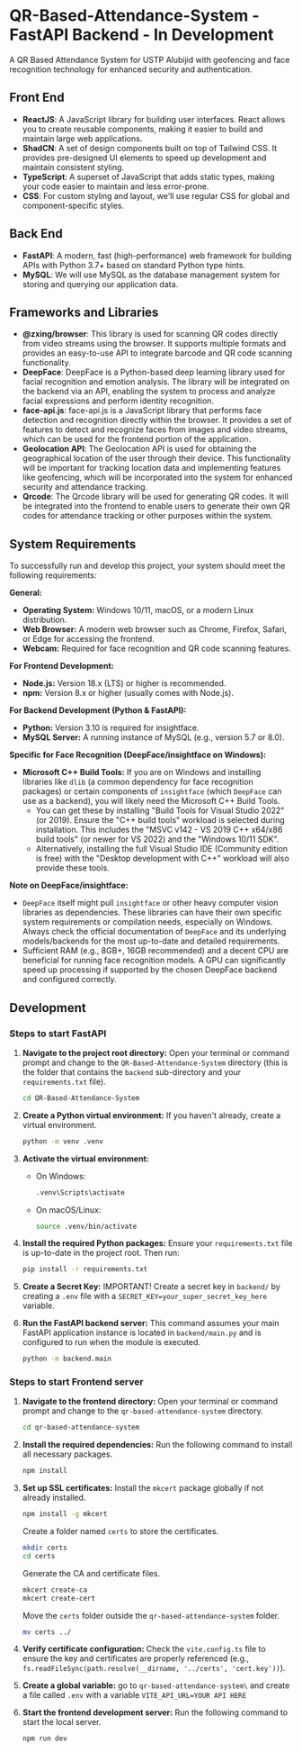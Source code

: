 # QR-Based-Attendance-System - FastAPI Backend - In Development

A QR Based Attendance System for USTP Alubijid with geofencing and face recognition technology for enhanced security and authentication.

## Front End

- **ReactJS**: A JavaScript library for building user interfaces. React allows you to create reusable components, making it easier to build and maintain large web applications.
- **ShadCN**: A set of design components built on top of Tailwind CSS. It provides pre-designed UI elements to speed up development and maintain consistent styling.
- **TypeScript**: A superset of JavaScript that adds static types, making your code easier to maintain and less error-prone.
- **CSS**: For custom styling and layout, we'll use regular CSS for global and component-specific styles.

## Back End

- **FastAPI**: A modern, fast (high-performance) web framework for building APIs with Python 3.7+ based on standard Python type hints.
- **MySQL**: We will use MySQL as the database management system for storing and querying our application data.

## Frameworks and Libraries

- **@zxing/browser**: This library is used for scanning QR codes directly from video streams using the browser. It supports multiple formats and provides an easy-to-use API to integrate barcode and QR code scanning functionality.
- **DeepFace**: DeepFace is a Python-based deep learning library used for facial recognition and emotion analysis. The library will be integrated on the backend via an API, enabling the system to process and analyze facial expressions and perform identity recognition.
- **face-api.js**: face-api.js is a JavaScript library that performs face detection and recognition directly within the browser. It provides a set of features to detect and recognize faces from images and video streams, which can be used for the frontend portion of the application.
- **Geolocation API**: The Geolocation API is used for obtaining the geographical location of the user through their device. This functionality will be important for tracking location data and implementing features like geofencing, which will be incorporated into the system for enhanced security and attendance tracking.
- **Qrcode**: The Qrcode library will be used for generating QR codes. It will be integrated into the frontend to enable users to generate their own QR codes for attendance tracking or other purposes within the system.

## System Requirements

To successfully run and develop this project, your system should meet the following requirements:

**General:**

- **Operating System:** Windows 10/11, macOS, or a modern Linux distribution.
- **Web Browser:** A modern web browser such as Chrome, Firefox, Safari, or Edge for accessing the frontend.
- **Webcam:** Required for face recognition and QR code scanning features.

**For Frontend Development:**

- **Node.js:** Version 18.x (LTS) or higher is recommended.
- **npm:** Version 8.x or higher (usually comes with Node.js).

**For Backend Development (Python & FastAPI):**

- **Python:** Version 3.10 is required for insightface.
- **MySQL Server:** A running instance of MySQL (e.g., version 5.7 or 8.0).

**Specific for Face Recognition (DeepFace/insightface on Windows):**

- **Microsoft C++ Build Tools:** If you are on Windows and installing libraries like `dlib` (a common dependency for face recognition packages) or certain components of `insightface` (which `DeepFace` can use as a backend), you will likely need the Microsoft C++ Build Tools.
  - You can get these by installing "Build Tools for Visual Studio 2022" (or 2019). Ensure the "C++ build tools" workload is selected during installation. This includes the "MSVC v142 - VS 2019 C++ x64/x86 build tools" (or newer for VS 2022) and the "Windows 10/11 SDK".
  - Alternatively, installing the full Visual Studio IDE (Community edition is free) with the "Desktop development with C++" workload will also provide these tools.

**Note on DeepFace/insightface:**

- `DeepFace` itself might pull `insightface` or other heavy computer vision libraries as dependencies. These libraries can have their own specific system requirements or compilation needs, especially on Windows. Always check the official documentation of `DeepFace` and its underlying models/backends for the most up-to-date and detailed requirements.
- Sufficient RAM (e.g., 8GB+, 16GB recommended) and a decent CPU are beneficial for running face recognition models. A GPU can significantly speed up processing if supported by the chosen DeepFace backend and configured correctly.

## Development

### Steps to start FastAPI

1. **Navigate to the project root directory:**
   Open your terminal or command prompt and change to the `QR-Based-Attendance-System` directory (this is the folder that contains the `backend` sub-directory and your `requirements.txt` file).

   ```bash
   cd QR-Based-Attendance-System
   ```

2. **Create a Python virtual environment:**
   If you haven't already, create a virtual environment.

   ```bash
   python -m venv .venv
   ```

3. **Activate the virtual environment:**

   - On Windows:
     ```cmd
     .venv\Scripts\activate
     ```
   - On macOS/Linux:
     ```bash
     source .venv/bin/activate
     ```

4. **Install the required Python packages:**
   Ensure your `requirements.txt` file is up-to-date in the project root. Then run:

   ```bash
   pip install -r requirements.txt
   ```

5. **Create a Secret Key:**
   IMPORTANT! Create a secret key in `backend/` by creating a `.env` file with a `SECRET_KEY=your_super_secret_key_here` variable.

6. **Run the FastAPI backend server:**
   This command assumes your main FastAPI application instance is located in `backend/main.py` and is configured to run when the module is executed.

   ```bash
   python -m backend.main
   ```

### Steps to start Frontend server

1. **Navigate to the frontend directory:**
   Open your terminal or command prompt and change to the `qr-based-attendance-system` directory.

   ```bash
   cd qr-based-attendance-system
   ```

2. **Install the required dependencies:**
   Run the following command to install all necessary packages.

   ```bash
   npm install
   ```

3. **Set up SSL certificates:**
   Install the `mkcert` package globally if not already installed.

   ```bash
   npm install -g mkcert
   ```

   Create a folder named `certs` to store the certificates.

   ```bash
   mkdir certs
   cd certs
   ```

   Generate the CA and certificate files.

   ```bash
   mkcert create-ca
   mkcert create-cert
   ```

   Move the `certs` folder outside the `qr-based-attendance-system` folder.

   ```bash
   mv certs ../
   ```

4. **Verify certificate configuration:**
   Check the `vite.config.ts` file to ensure the key and certificates are properly referenced (e.g., `fs.readFileSync(path.resolve(__dirname, '../certs', 'cert.key'))`).

5. **Create a global variable:**
   go to `qr-based-attendance-system\` and create a file called `.env` with a variable `VITE_API_URL=YOUR API HERE`

6. **Start the frontend development server:**
   Run the following command to start the local server.

   ```bash
   npm run dev
   ```
